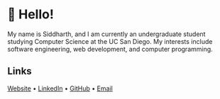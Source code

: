 # 👋 Hello! 

My name is Siddharth, and I am currently an undergraduate student studying Computer Science at the UC San Diego. 
My interests include software engineering, web development, and computer programming.

## Links
[Website](https://siddharthnag.github.io/Portfolio/) • [LinkedIn](https://www.linkedin.com/in/siddharth-nag/) • [GitHub](https://github.com/siddharthnag) • [Email](mailto:siddhu.nag@gmail.com)

<!---
- 👋 Hi, I’m @siddharthnag
- 👀 I’m interested in ...
- 🌱 I’m currently learning ...
- 💞️ I’m looking to collaborate on ...
- 📫 How to reach me ...
--->

<!---
siddharthnag/siddharthnag is a ✨ special ✨ repository because its `README.md` (this file) appears on your GitHub profile.
You can click the Preview link to take a look at your changes.
--->
